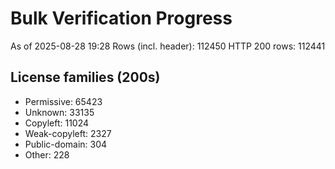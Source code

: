 ﻿# Bulk Verification Progress
As of 2025-08-28 19:28
Rows (incl. header): 112450
HTTP 200 rows: 112441

## License families (200s)
- Permissive: 65423
- Unknown: 33135
- Copyleft: 11024
- Weak-copyleft: 2327
- Public-domain: 304
- Other: 228
